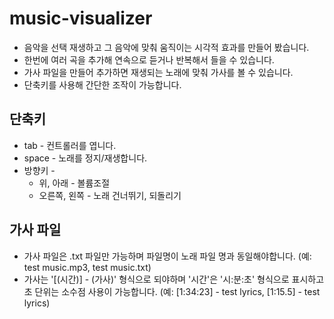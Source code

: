 # music-visualizer
* 음악을 선택 재생하고 그 음악에 맞춰 움직이는 시각적 효과를 만들어 봤습니다.
* 한번에 여러 곡을 추가해 연속으로 듣거나 반복해서 들을 수 있습니다.
* 가사 파일을 만들어 추가하면 재생되는 노래에 맞춰 가사를 볼 수 있습니다.
* 단축키를 사용해 간단한 조작이 가능합니다.

## 단축키
* tab - 컨트롤러를 엽니다.
* space - 노래를 정지/재생합니다.
* 방향키 -
  - 위, 아래 - 볼륨조절
  - 오른쪽, 왼쪽 - 노래 건너뛰기, 되돌리기
 
## 가사 파일
* 가사 파일은 .txt 파일만 가능하며 파일명이 노래 파일 명과 동일해야합니다. (예: test music.mp3, test music.txt)
* 가사는 '[(시간)] - (가사)' 형식으로 되야하며 '시간'은 '시:분:초' 형식으로 표시하고 초 단위는 소수점 사용이 가능합니다. (예: [1:34:23] - test lyrics, [1:15.5] - test lyrics)
